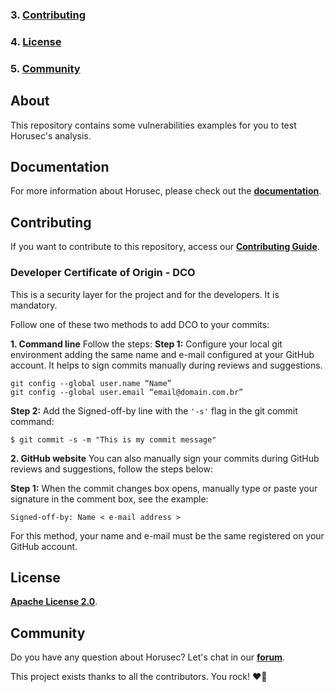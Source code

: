 
### 3. [**Contributing**](#contributing)
### 4. [**License**](#license)
### 5. [**Community**](#community)


## **About** 
This repository contains some vulnerabilities examples for you to test Horusec's analysis.

## **Documentation**

For more information about Horusec, please check out the [**documentation**](https://docs.horusec.io).


## **Contributing**

If you want to contribute to this repository, access our [**Contributing Guide**](https://github.com/ZupIT/horusec/blob/main/CONTRIBUTING.md). 


### **Developer Certificate of Origin - DCO**

 This is a security layer for the project and for the developers. It is mandatory.
 
 Follow one of these two methods to add DCO to your commits:
 
**1. Command line**
 Follow the steps: 
 **Step 1:** Configure your local git environment adding the same name and e-mail configured at your GitHub account. It helps to sign commits manually during reviews and suggestions.

 ```
git config --global user.name “Name”
git config --global user.email “email@domain.com.br”
```
**Step 2:** Add the Signed-off-by line with the `'-s'` flag in the git commit command:

```
$ git commit -s -m "This is my commit message"
```

**2. GitHub website**
You can also manually sign your commits during GitHub reviews and suggestions, follow the steps below: 

**Step 1:** When the commit changes box opens, manually type or paste your signature in the comment box, see the example:

```
Signed-off-by: Name < e-mail address >
```

For this method, your name and e-mail must be the same registered on your GitHub account.

## **License**
[**Apache License 2.0**](https://github.com/ZupIT/horusec-examples-vulnerabilities/blob/main/LICENSE).

## **Community**
Do you have any question about Horusec? Let's chat in our [**forum**](https://forum.zup.com.br/).


This project exists thanks to all the contributors. You rock! ❤️🚀
